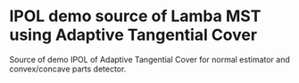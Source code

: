 # IPOL demo source of Lamba MST using Adaptive Tangential Cover

Source of demo IPOL of Adaptive Tangential Cover for normal estimator and convex/concave parts detector.
